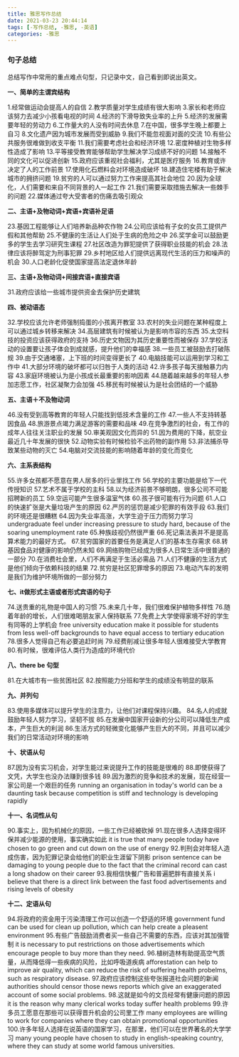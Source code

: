 ```yaml
---
title: 雅思写作总结
date: 2021-03-23 20:44:14
tags: [-写作总结, -雅思, -英语]
categories: -雅思
---
```


### **句子总结**
总结写作中常用的重点难点句型，只记录中文，自己看到即说出英文。
<!--more-->
**一、简单的主谓宾结构**

1.经常做运动会提高人的自信
2.教学质量对学生成绩有很大影响
3.家长和老师应该努力去减少小孩看电视的时间
4.经济的下滑导致失业率的上升
5.经济的发展需要年轻的劳动力
6.工作量大的人没有时间去休息
7.在中国，很多学生晚上都要上自习
8.文化遗产因为城市发展而受到威胁
9.我们不能忽视面对面的交流
10.有些公共服务很难做到收支平衡
11.我们需要考虑社会和经济环境
12.密度种植对生物多样性造成了影响
13.平等接受教育能够帮助学生解决学习成绩不好的问题
14.接触不同的文化可以促进创新
15.政府应该重视社会福利，尤其是医疗服务
16.教育或许决定了人的工作前景
17.使用化石燃料会对环境造成破坏
18.建造住宅楼有助于解决城市的拥挤问题
19.贫穷的人可以通过努力工作来提高其社会地位
20.因为全球化，人们需要和来自不同背景的人一起工作
21.我们需要采取措施去解决一些棘手的问题
22.媒体通过夸大受害者的伤痛去吸引观众

**二、主语+及物动词+宾语+宾语补足语**

23.基因工程能够让人们培养新品种农作物
24.公司应该给有子女的女员工提供产假和其他帮助
25.不健康的生活让人们处于生病的危险之中
26.奖学金可以鼓励更多的学生去学习研究生课程
27.社区改造为罪犯提供了获得职业技能的机会
28.法律应该将醉驾定为刑事犯罪
29.乡村地区给人们提供远离现代生活的压力和噪声的机会
30.人口老龄化促使国家提高法定退休年龄

**三、主语+及物动词+间接宾语+直接宾语**

31.政府应该给一些城市提供资金去保护历史建筑

**四、被动语态**

32.学校应该允许老师强制捣蛋的小孩离开教室
33.农村的失业问题在某种程度上可以通过城乡转移来解决
34.高层建筑有时候被认为是影响市容的东西
35.太空科技的投资应该获得政府的支持
36.历史文物因为其历史重要性而被保存
37.学校活动的设置要让孩子体会到成就感，提升他们的幸福感
38.一些员工被鼓励去打破陈规
39.由于交通堵塞，上下班的时间变得更长了
40.电脑技能可以运用到学习和工作中
41.大部分环境的破坏都可以归咎于人类的活动
42.许多孩子每天接触暴力内容
43.家庭环境被认为是小孩成长最重要的影响因素
44.随着越来越多的年轻人参加志愿工作，社区凝聚力会加强
45.移民有时候被认为是社会团结的一个威胁

**五、主语＋不及物动词**

46.没有受到高等教育的年轻人只能找到低技术含量的工作
47.一些人不支持转基因食品
48.旅游景点竭力满足游客的需要和品味
49.在竞争激烈的社会，有工作的成年人往往关注职业的发展
50.审美观因文化而异的
51.因为费用的下降，航空业最近几十年发展的很快
52.动物实验有时候检验不出药物的副作用
53.非法捕杀导致某些动物的灭亡
54.电脑对交流技能的影响随着年龄的变化而变化

**六、主系表结构**

55.许多女孩都不愿意在男人居多的行业里找工作
56.学校的主要功能是给下一代传授知识
57.艺术不属于学校的主科
58.以为经济前景不够明朗，很多公司不可能招聘新的员工
59.空运可能产生很多温室气体
60.孩子很可能有行为问题
61.人口的快速扩张是大量垃圾产生的原因
62.严厉的惩罚是减少犯罪的有效手段
63.我们的环境还是很糟糕
64.因为失业率高涨，大学生迫于压力而努力学习
undergraduate feel under increasing pressure to study hard, because of the soaring unemployment rate
65.种族歧视仍然很严重
66.死记乘法表并不是提高算术能力的最好方式。
67.贫穷国家的首要任务是满足人们的基本生存需求
68.转基因食品对健康的影响仍然未知
69.网络购物已经成为很多人日常生活中很普通的一部分
70.在消费社会里，人们不再满足于生活必需品
71.人们不健康的生活方式是他们倾向于依赖科技的结果
72.贫穷是社区犯罪增多的原因
73.电动汽车的发明是我们为维护环境所做的一部分努力

**七、it做形式主语或者形式宾语的句子**

74.送贵重的礼物是中国人的习惯
75.未来几十年，我们很难保护植物多样性
76.随着年龄的增长，人们很难喝朋友家人保持联系
77.免费上大学使得家境不好的学生有同等的上学机会
free university education make it possible for students from less well-off backgrounds to have equal access to tertiary education
78.很多人觉得自己有必要追赶时尚
79.经费削减让很多年轻人很难接受大学教育
80.有时候，很难评估人类行为造成的环境代价

**八、there be 句型**

81.在大城市有一些贫困社区
82.按照能力分班和学生的成绩没有明显的联系

**九、并列句**

83.使用多媒体可以提升学生的注意力，让他们对课程保持兴趣。
84.名人的成就鼓励年轻人努力学习，坚韧不拔
85.在发展中国家开设新的分公司可以降低生产成本，产生巨大的利润
86.生活方式的轻微变化能够产生巨大的不同，并且可以减少我们的日常活动对环境的影响

**十、状语从句**

87.因为没有实习机会，对学生能过来说提升工作的技能是很难的
88.即使获得了文凭，大学生也没办法赚到很多钱
89.因为激烈的竞争和技术的发展，现在经营一家公司是一个艰巨的任务
running an organisation in today's world can be a daunting task because competition is stiff and technology is developing rapidly

**十一、名词性从句**

90.事实上，因为机械化的原因，一些工作已经被砍掉
91.现在很多人选择变得环保并减少能源的使用，事实确实如此
it is true that many people today have chosen to go green and cut down on the use of energy
92.判刑会对年轻人造成伤害，因为犯罪记录会给他们的职业生涯留下阴影
prison sentence can be damaging to young people due to the fact that the criminal record can cast a long shadow on their career
93.我相信快餐广告和普遍肥胖有直接关系
i believe that there is a direct link between the fast food advertisements and rising levels of obesity

**十二、定语从句**

94.将政府的资金用于污染清理工作可以创造一个舒适的环境
government fund can be used for clean up pollution, which can help create a pleasent environment
95.有些广告鼓励消费者买一些自己不需要的东西，应该对其加强管制
it is necessary to put restrictions on those advertisements which encourage people to buy more than they need.
96.植树造林有助提高空气质量，从而降低得一些疾病的风险，比如呼吸道疾病
afforestation can help to improve air quality, which can reduce the risk of suffering health probelms, such as respiratory disease.
97.政府应该控制这些夸张报道社会问题的新闻
authorities should censor those news reports which give an exaggerated account of some social problems.
98.这就是如今的文员经常有健康问题的原因
it is the reason why many clerical works today suffer health problems
99.许多员工愿意在那些可以获得晋升机会的公司里工作
many employees are willing to work for companies where they can obtain promotional opportunities
100.许多年轻人选择在说英语的国家学习，在那里，他们可以在世界著名的大学学习
many young people have chosen to study in english-speaking country, where they can study at some world famous universities.
